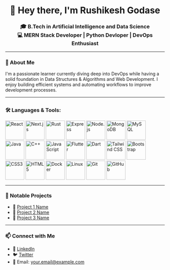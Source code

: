 <h1 align="center">👋 Hey there, I'm Rushikesh Godase</h1>

<h3 align="center">
 🎓 B.Tech in Artificial Intelligence and Data Science<br>
 💻 MERN Stack Developer | Python Devloper | DevOps Enthusiast
</h3>

---

### 📌 About Me

I'm a passionate learner currently diving deep into DevOps while having a solid foundation in Data Structures & Algorithms and Web Development. I enjoy building efficient systems and automating workflows to improve development processes.

---

## <h3 align="left">🛠️ Languages & Tools:</h3>
<p align="left">
  <img src="https://cdn.jsdelivr.net/gh/devicons/devicon/icons/react/react-original.svg" alt="React" width="60" height="60"/>
  <img src="https://cdn.jsdelivr.net/gh/devicons/devicon/icons/nextjs/nextjs-line.svg" alt="Next.js" width="60" height="60"/>
  <img src="https://www.vectorlogo.zone/logos/rust-lang/rust-lang-icon.svg" alt="Rust" width="60" height="60"/>
  <img src="https://cdn.jsdelivr.net/gh/devicons/devicon/icons/express/express-original.svg" alt="Express" width="60" height="60"/>
  <img src="https://cdn.jsdelivr.net/gh/devicons/devicon/icons/nodejs/nodejs-original.svg" alt="Node.js" width="60" height="60"/>
  <img src="https://cdn.jsdelivr.net/gh/devicons/devicon/icons/mongodb/mongodb-original.svg" alt="MongoDB" width="60" height="60"/>
  <img src="https://cdn.jsdelivr.net/gh/devicons/devicon/icons/mysql/mysql-original.svg" alt="MySQL" width="60" height="60"/>
  <img src="https://cdn.jsdelivr.net/gh/devicons/devicon/icons/java/java-original.svg" alt="Java" width="60" height="60"/>
  <img src="https://cdn.jsdelivr.net/gh/devicons/devicon/icons/cplusplus/cplusplus-original.svg" alt="C++" width="60" height="60"/>
  <img src="https://cdn.jsdelivr.net/gh/devicons/devicon/icons/javascript/javascript-original.svg" alt="JavaScript" width="60" height="60"/>
  <img src="https://cdn.jsdelivr.net/gh/devicons/devicon/icons/flutter/flutter-original.svg" alt="Flutter" width="60" height="60"/>
  <img src="https://cdn.jsdelivr.net/gh/devicons/devicon/icons/dart/dart-original.svg" alt="Dart" width="60" height="60"/>
  <img src="https://www.vectorlogo.zone/logos/tailwindcss/tailwindcss-icon.svg" alt="Tailwind CSS" width="60" height="60"/>
  <img src="https://cdn.jsdelivr.net/gh/devicons/devicon/icons/bootstrap/bootstrap-original.svg" alt="Bootstrap" width="60" height="60"/>
  <img src="https://cdn.jsdelivr.net/gh/devicons/devicon/icons/css3/css3-original.svg" alt="CSS3" width="60" height="60"/>
  <img src="https://cdn.jsdelivr.net/gh/devicons/devicon/icons/html5/html5-original.svg" alt="HTML5" width="60" height="60"/>
  <img src="https://cdn.jsdelivr.net/gh/devicons/devicon/icons/docker/docker-original.svg" alt="Docker" width="60" height="60"/>
  <img src="https://cdn.jsdelivr.net/gh/devicons/devicon/icons/linux/linux-original.svg" alt="Linux" width="60" height="60"/>
  <img src="https://cdn.jsdelivr.net/gh/devicons/devicon/icons/git/git-original.svg" alt="Git" width="60" height="60"/>
  <img src="https://cdn.jsdelivr.net/gh/devicons/devicon/icons/github/github-original.svg" alt="GitHub" width="60" height="60"/>
</p>




---

### 🌟 Notable Projects
- 📘 [Project 1 Name](https://github.com/yourusername/project1)
- 📘 [Project 2 Name](https://github.com/yourusername/project2)
- 📘 [Project 3 Name](https://github.com/yourusername/project3)

---

### 📫 Connect with Me
- 💼 [LinkedIn](https://www.linkedin.com/in/your-profile)
- 🐦 [Twitter](https://twitter.com/your-profile)
- 📧 Email: your.email@example.com

